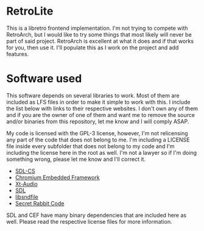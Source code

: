 RetroLite
===

This is a libretro frontend implementation. I'm not trying to compete with RetroArch, but I would like to try some things that most likely will never be part of said project. RetroArch is excellent at what it does and if that works for you, then use it. I'll populate this as I work on the project and add features.

Software used
===

This software depends on several libraries to work. Most of them are included as LFS files in order to make it simple to work with this. I include the list below with links to their respective websites. I don't own any of them and if you are the owner of one of them and want me to remove the source and/or binaries from this repository, let me know and I will comply ASAP. 

My code is licensed with the GPL-3 license, however, I'm not relicensing any part of the code that does not belong to me. I'm including a LICENSE file inside every subfolder that does not belong to my code and I'm including the license here in the root as well. I'm not a lawyer so if I'm doing something wrong, please let me know and I'll correct it.

* [SDL-CS](https://github.com/flibitijibibo/SDL2-CS) 
* [Chromium Embedded Framework](https://bitbucket.org/chromiumembedded/cef)
* [Xt-Audio](https://sjoerdvankreel.github.io/xt-audio/)
* [SDL](https://www.libsdl.org/)
* [libsndfile](http://www.mega-nerd.com/libsndfile/)
* [Secret Rabbit Code](http://www.mega-nerd.com/SRC/index.html)

SDL and CEF have many binary dependencies that are included here as well. Please read the respective license files for more information.
